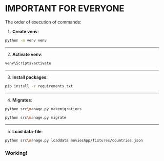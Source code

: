 # IMPORTANT FOR EVERYONE
The order of execution of commands:

1. **Create venv**:
~~~bash
python -m venv venv
~~~
---
2. **Activate venv**:
~~~bash
venv\Scripts\activate
~~~
---
3. **Install packages**:
~~~bash
pip install -r requirements.txt
~~~
---
4. **Migrates**:
~~~bash
python src\manage.py makemigrations
~~~
~~~bash
python src\manage.py migrate
~~~
---
5. **Load data-file**:
~~~bash
python src\manage.py loaddata moviesApp/fixtures/countries.json
~~~

### Working!
